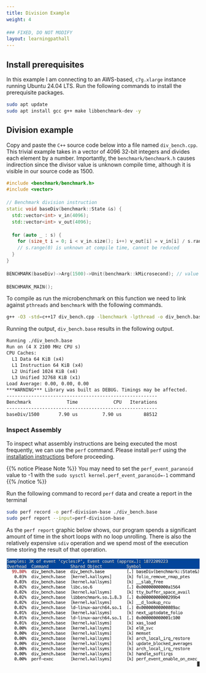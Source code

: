```yaml
---
title: Division Example
weight: 4

### FIXED, DO NOT MODIFY
layout: learningpathall
---
```


## Install prerequisites 

In this example I am connecting to an AWS-based, `c7g.xlarge` instance running Ubuntu 24.04 LTS. Run the following commands to install the prerequisite packages. 


```bash
sudo apt update
sudo apt install gcc g++ make libbenchmark-dev -y
```

## Division example

Copy and paste the `C++` source code below into a file named `div_bench.cpp`. This trivial example takes in a vector of 4096 32-bit integers and divides each element by a number. Importantly, the `benchmark/benchmark.h` causes indirection since the divisor value is unknown compile time, although it is visible in our source code as 1500. 

```cpp
#include <benchmark/benchmark.h>
#include <vector>

// Benchmark division instruction
static void baseDiv(benchmark::State &s) {
  std::vector<int> v_in(4096);
  std::vector<int> v_out(4096);

  for (auto _ : s) {
    for (size_t i = 0; i < v_in.size(); i++) v_out[i] = v_in[i] / s.range(0);
    // s.range(0) is unknown at compile time, cannot be reduced
  }
}

BENCHMARK(baseDiv)->Arg(1500)->Unit(benchmark::kMicrosecond); // value of 1500 is passed through as an argument so strength reduction cannot be applied

BENCHMARK_MAIN();
```

To compile as run the microbenchmark on this function we need to link against `pthreads` and `benchmark` with the following commands. 

```bash
g++ -O3 -std=c++17 div_bench.cpp -lbenchmark -lpthread -o div_bench.base
```

Running the output, `div_bench.base` results in the following output. 

```output
Running ./div_bench.base
Run on (4 X 2100 MHz CPU s)
CPU Caches:
  L1 Data 64 KiB (x4)
  L1 Instruction 64 KiB (x4)
  L2 Unified 1024 KiB (x4)
  L3 Unified 32768 KiB (x1)
Load Average: 0.00, 0.00, 0.00
***WARNING*** Library was built as DEBUG. Timings may be affected.
-------------------------------------------------------
Benchmark             Time             CPU   Iterations
-------------------------------------------------------
baseDiv/1500       7.90 us         7.90 us        88512
```


### Inspect Assembly 

To inspect what assembly instructions are being executed the most frequently, we can use the `perf` command. Please install `perf` using the [installation instructions](https://learn.arm.com/install-guides/perf/) before proceeding. 

{{% notice Please Note %}}
You may need to set the `perf_event_paranoid` value to -1 with the `sudo sysctl kernel.perf_event_paranoid=-1` command
{{% /notice %}}


Run the following command to record `perf` data and create a report in the terminal

```bash
sudo perf record -o perf-division-base ./div_bench.base 
sudo perf report --input=perf-division-base
```

As the `perf report` graphic below shows, our program spends a significant amount of time in the short loops with no loop unrolling. There is also the relatively expensive `sdiv` operation and we spend most of the execution time storing the result of that operation.

![before-pgo](./before-pgo.gif)

